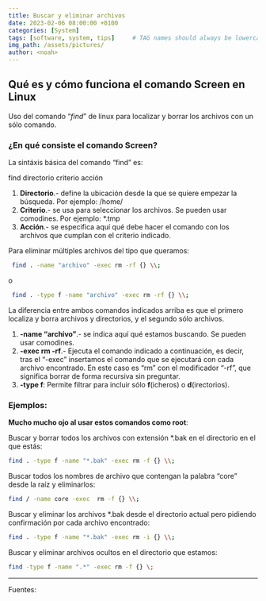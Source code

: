 ```yaml
---
title: Buscar y eliminar archivos
date: 2023-02-06 08:00:00 +0100
categories: [System]
tags: [software, system, tips]     # TAG names should always be lowercase
img_path: /assets/pictures/
author: <noah>
---
```

## Qué es y cómo funciona el comando Screen en Linux

Uso del comando “*find*” de linux para localizar y borrar los archivos con un sólo comando. 

### ¿En qué consiste el comando Screen?

La sintáxis básica del comando “find” es:

find directorio criterio acción

1.  **Directorio**.\- define la ubicación desde la que se quiere empezar la búsqueda. Por ejemplo: /home/
2.  **Criterio**.\- se usa para seleccionar los archivos. Se pueden usar comodines. Por ejemplo: *.tmp
3.  **Acción**.\- se especifica aquí qué debe hacer el comando con los archivos que cumplan con el criterio indicado.

Para eliminar múltiples archivos del tipo que queramos:

```bash
 find . -name "archivo" -exec rm -rf {} \\;
```
o  
```bash
 find . -type f -name "archivo" -exec rm -rf {} \\;
```
La diferencia entre ambos comandos indicados arriba es que el primero localiza y borra archivos y directorios, y el segundo sólo archivos.

1.  **-name “archivo”**.\- se indica aquí qué estamos buscando. Se pueden usar comodines.
2.  **-exec rm -rf**.\- Ejecuta el comando indicado a continuación, es decir, tras el “-exec” insertamos el comando que se ejecutará con cada archivo encontrado. En este caso es “rm” con el modificador “-rf”, que significa borrar de forma recursiva sin preguntar.
3.  **-type f**: Permite filtrar para incluir sólo **f**(icheros) o **d**(irectorios).

### Ejemplos:

**Mucho mucho ojo al usar estos comandos como root**:

Buscar y borrar todos los archivos con extensión *.bak en el directorio en el que estás:
```bash
find . -type f -name "*.bak" -exec rm -f {} \\; 
```
Buscar todos los nombres de archivo que contengan la palabra “core” desde la raíz y eliminarlos:
```bash
find / -name core -exec  rm -f {} \\;
```
Buscar y eliminar los archivos *.bak desde el directorio actual pero pidiendo confirmación por cada archivo encontrado:
```bash
find . -type f -name "*.bak" -exec rm -i {} \\; 
```
Buscar y eliminar archivos ocultos en el directorio que estamos:
```bash
find -type f -name ".*" -exec rm -f {} \;
```
  
***
Fuentes:  


